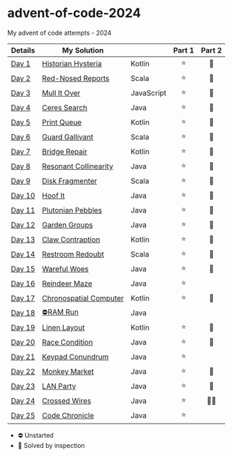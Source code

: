 # advent-of-code-2024
My advent of code attempts - 2024

| Details                                        | My Solution                               |            | Part 1 | Part 2 |
|------------------------------------------------|-------------------------------------------|------------|:------:|:------:|
| [Day 1](https://adventofcode.com/2024/day/1)   | [Historian Hysteria](Day01/README.md)     | Kotlin     |   ⭐    |   🌟   |
| [Day 2](https://adventofcode.com/2024/day/2)   | [Red-Nosed Reports](Day02/README.md)      | Scala      |   ⭐    |   🌟   |
| [Day 3](https://adventofcode.com/2024/day/3)   | [Mull It Over](Day03/README.md)           | JavaScript |   ⭐    |   🌟   |
| [Day 4](https://adventofcode.com/2024/day/4)   | [Ceres Search](Day04/README.md)           | Java       |   ⭐    |   🌟   |
| [Day 5](https://adventofcode.com/2024/day/5)   | [Print Queue](Day05/README.md)            | Kotlin     |   ⭐    |   🌟   |
| [Day 6](https://adventofcode.com/2024/day/6)   | [Guard Gallivant](Day06/README.md)        | Scala      |   ⭐    |   🌟   |
| [Day 7](https://adventofcode.com/2024/day/7)   | [Bridge Repair](Day07/README.md)          | Kotlin     |   ⭐    |   🌟   |
| [Day 8](https://adventofcode.com/2024/day/8)   | [Resonant Collinearity](Day08/README.md)  | Java       |   ⭐    |   🌟   |
| [Day 9](https://adventofcode.com/2024/day/9)   | [Disk Fragmenter](Day09/README.md)        | Scala      |   ⭐    |   🌟   |
| [Day 10](https://adventofcode.com/2024/day/10) | [Hoof It](Day10/README.md)                | Java       |   ⭐    |   🌟   |
| [Day 11](https://adventofcode.com/2024/day/11) | [Plutonian Pebbles](Day11/README.md)      | Java       |   ⭐    |   🌟   |
| [Day 12](https://adventofcode.com/2024/day/12) | [Garden Groups](Day12/README.md)          | Java       |   ⭐    |   🌟   |
| [Day 13](https://adventofcode.com/2024/day/13) | [Claw Contraption](Day13/README.md)       | Kotlin     |   ⭐    |   🌟   |
| [Day 14](https://adventofcode.com/2024/day/14) | [Restroom Redoubt](Day14/README.md)       | Scala      |   ⭐    |   🌟   |
| [Day 15](https://adventofcode.com/2024/day/15) | [Wareful Woes](Day15/README.md)           | Java       |   ⭐    |   🌟   |
| [Day 16](https://adventofcode.com/2024/day/16) | [Reindeer Maze](Day16/README.md)          | Java       |   ⭐    |        |
| [Day 17](https://adventofcode.com/2024/day/17) | [Chronospatial Computer](Day17/README.md) | Kotlin     |   ⭐    |   🌟   |
| [Day 18](https://adventofcode.com/2024/day/18) | [⛔RAM Run](Day18/README.md)              | Java       |        |        |
| [Day 19](https://adventofcode.com/2024/day/19) | [Linen Layout](Day19/README.md)           | Kotlin     |   ⭐    |   🌟   |
| [Day 20](https://adventofcode.com/2024/day/20) | [Race Condition](Day20/README.md)         | Java       |   ⭐    |   🌟   |
| [Day 21](https://adventofcode.com/2024/day/21) | [Keypad Conundrum](Day21/README.md)       | Java       |   ⭐    |        |
| [Day 22](https://adventofcode.com/2024/day/22) | [Monkey Market](Day22/README.md)          | Java       |   ⭐    |   🌟   |
| [Day 23](https://adventofcode.com/2024/day/23) | [LAN Party](Day23/README.md)              | Java       |   ⭐    |   🌟   |
| [Day 24](https://adventofcode.com/2024/day/24) | [Crossed Wires](Day24/README.md)          | Java       |   ⭐    |   🌟🤔 |
| [Day 25](https://adventofcode.com/2024/day/25) | [Code Chronicle](Day25/README.md)         | Java       |   ⭐    |        |

- ⛔ Unstarted
- 🤔 Solved by inspection